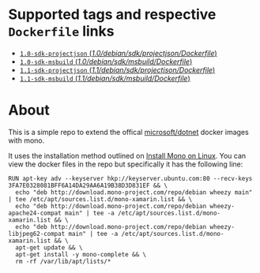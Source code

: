 # Supported tags and respective `Dockerfile` links

- [`1.0-sdk-projectjson` (*1.0/debian/sdk/projectjson/Dockerfile*)](https://github.com/cvallance/dotnetandmono-docker/blob/master/1.0/debian/sdk/projectjson/Dockerfile)
- [`1.0-sdk-msbuild` (*1.0/debian/sdk/msbuild/Dockerfile*)](https://github.com/cvallance/dotnetandmono-docker/blob/master/1.0/debian/sdk/msbuild/Dockerfile)
- [`1.1-sdk-projectjson` (*1.1/debian/sdk/projectjson/Dockerfile*)](https://github.com/cvallance/dotnetandmono-docker/blob/master/1.1/debian/sdk/projectjson/Dockerfile)
- [`1.1-sdk-msbuild` (*1.1/debian/sdk/msbuild/Dockerfile*)](https://github.com/cvallance/dotnetandmono-docker/blob/master/1.1/debian/sdk/msbuild/Dockerfile)

# About

This is a simple repo to extend the offical [microsoft/dotnet](https://hub.docker.com/r/microsoft/dotnet/) docker images with mono.

It uses the installation method outlined on [Install Mono on Linux](http://www.mono-project.com/docs/getting-started/install/linux/). You can view the docker files in the repo but
specifically it has the following line:

```
RUN apt-key adv --keyserver hkp://keyserver.ubuntu.com:80 --recv-keys 3FA7E0328081BFF6A14DA29AA6A19B38D3D831EF && \
  echo "deb http://download.mono-project.com/repo/debian wheezy main" | tee /etc/apt/sources.list.d/mono-xamarin.list && \
  echo "deb http://download.mono-project.com/repo/debian wheezy-apache24-compat main" | tee -a /etc/apt/sources.list.d/mono-xamarin.list && \
  echo "deb http://download.mono-project.com/repo/debian wheezy-libjpeg62-compat main" | tee -a /etc/apt/sources.list.d/mono-xamarin.list && \
  apt-get update && \
  apt-get install -y mono-complete && \
  rm -rf /var/lib/apt/lists/*
```